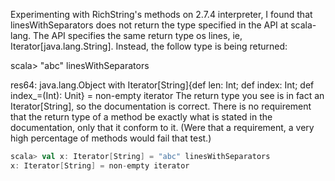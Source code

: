 Experimenting with RichString's methods on 2.7.4 interpreter, I found that linesWithSeparators does not return the type specified in the API at scala-lang. The API specifies the same return type os lines, ie, Iterator[java.lang.String]. Instead, the follow type is being returned:

scala> "abc" linesWithSeparators

res64: java.lang.Object with Iterator[String]{def len: Int; def index: Int; def index_=(Int): Unit} = non-empty iterator
The return type you see is in fact an Iterator[String], so the documentation is correct.  There is no requirement that the return type of a method be exactly what is stated in the documentation, only that it conform to it.  (Were that a requirement, a very high percentage of methods would fail that test.)
```scala
scala> val x: Iterator[String] = "abc" linesWithSeparators 
x: Iterator[String] = non-empty iterator
```
